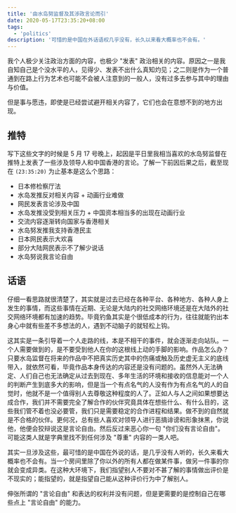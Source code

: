 ```yaml
---
title: '由水岛努监督及其涉政言论而引'
date: 2020-05-17T23:35:20+08:00
tags:
  - 'politics'
description: '可惜的是中国在外话语权几乎没有，长久以来看大概率也不会有。'
---
```


我个人极少关注政治方面的内容，也极少 "发表" 政治相关的内容。原因之一是我自知自己是个没水平的人，见得少、发表不出什么真知灼见；之二则是作为一个普通到在路上行为艺术也可能不会被人注意到的一般人，没有过多去参与其中的理由与价值。

但是事与愿违，即使是已经尝试避开相关内容了，它们也会在意想不到的地方出现。

<!--more-->

## 推特

写下这些文字的时候是 5 月 17 号晚上，起因是平日里我相当喜欢的水岛努监督在推特上发表了一些涉及领导人和中国香港的言论。了解一下前因后果之后，截至现在 `(23:35:20)` 为止基本是这么个思路：

- 日本修检察厅法
- 水岛发推反对相关内容 + 动画行业难做
- 网民发表言论涉及中国
- 水岛发推没受到相关压力 + 中国资本相当多的出现在动画行业
- 交流内容逐渐转向国家与香港相关
- 水岛努发推我支持香港民主
- 日本网民表示大欢喜
- 部分大陆网民表示不了解少说话
- 水岛努说我言论自由

## 话语

仔细一看思路就很清楚了，其实就是过去已经在各种平台、各种地方、各种人身上发生的事情，而这些事情在近期、无论是大陆内的社交网络环境还是在大陆外的社交网络环境都有加速的趋势。毕竟钓鱼其实是个很低成本的行为，往往就能钓出本身心中就有些差不多想法的人，遇到不动脑子的就轻松上钩。

这其实是一条引导着一个人走路的线，本是不相干的事件，就会逐渐走向站队。一个人需要做到的，是不要受到他人在你的这根线上动的手脚的影响。作品怎么办？只要水岛监督在将来的作品中不把真实历史其中的伤痛或触及历史虚无主义的底线带入，就依然可看，毕竟作品本身传达的内容还是没有问题的。虽然外人无法确定、人们自己也无法确定从过去到现在、多年生活的环境和接收的信息能对一个人的判断产生到底多大的影响，但是当一个有点名气的人没有作为有点名气的人的自觉时，他就不是一个值得别人去尊敬这种程度的人了。正如人与人之间如果想要达成合作，我们并不需要完全了解合作的伙伴究竟具体在想些什么、有什么目的，这些我们管不着也没必要管，我们只是需要稳定的合作进程和结果。做不到的自然就是不合格的伙伴。更何况，总有些人喜欢对领导人进行恶搞诽谤和形象抹黑，你说他，他便会狡辩说这是言论自由。然后反过来恶心你一句 "你们没有言论自由"。可能这类人就是字典里找不到任何涉及 "尊重" 内容的一类人吧。

其实一旦涉及这些，最可惜的是中国在外说的话，是几乎没有人听的，长久来看大概率也不会有。当一个房间里除了你以外的所有人都在做某件事，做另一件事的你就会变成异类。在这种大环境下，我们指望别人不要对不甚了解的事情做出评价是不现实的；能指望的，就是指望自己能从这种评价行为中了解别人。

伸张所谓的 "言论自由" 和表达的权利并没有问题，但是更需要的是控制自己在哪些点上 "言论自由" 的能力。
